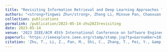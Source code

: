 ```yaml
---
title: "Revisiting Information Retrieval and Deep Learning Approaches for Code Summarization"
authors: "<strong>Tingwei Zhu</strong>, Zhong Li, Minxue Pan, Chaoxuan Shi, Tian Zhang, Yu Pei, Xuandong Li"
collection: publications
permalink: /publication/2023-05-14-zhu2023revisiting
date: 2023-05-14
venue: '2023 IEEE/ACM 45th International Conference on Software Engineering: Companion Proceedings (ICSE-Companion)'
paperurl: 'https://ieeexplore.ieee.org/stamp/stamp.jsp?tp=&arnumber=10172879'
citation: 'Zhu, T., Li, Z., Pan, M., Shi, C., Zhang, T., Pei, Y., &amp; Li, X. (2023, May). Revisiting Information Retrieval and Deep Learning Approaches for Code Summarization. In 2023 IEEE/ACM 45th International Conference on Software Engineering: Companion Proceedings (ICSE-Companion) (pp. 328-329). IEEE.'
---
```

